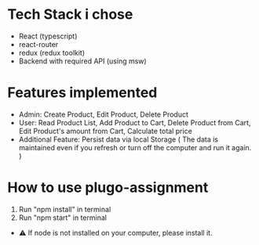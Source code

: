 # Tech Stack i chose

- React (typescript)
- react-router
- redux (redux toolkit)
- Backend with required API (using msw)

# Features implemented

- Admin: Create Product, Edit Product, Delete Product
- User: Read Product List, Add Product to Cart, Delete Product from Cart, Edit Product's amount from Cart, Calculate total price
- Additional Feature: Persist data via local Storage ( The data is maintained even if you refresh or turn off the computer and run it again. )

# How to use plugo-assignment

1. Run "npm install" in terminal
2. Run "npm start" in terminal

- ⚠️ If node is not installed on your computer, please install it.
